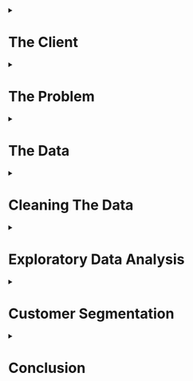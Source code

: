 <details>
<summary><h1>The Client</h1></summary>
<p>
      
The boom of e-commerce has resulted in online retailers servicing billions of customers <sup><a href = https://www.statista.com/statistics/251666/number-of-digital-buyers-worldwide/>[1]</a></sup>. Furthermore, it is also estimated that 96% of Americans shop online <sup><a href = http://www.cpcstrategy.com/blog/2017/05/ecommerce-statistics-infographic/>[2]</a></sup>. With so many options in the realm of online shopping, a major goal in e-commerce is customer retention. A common approach to achieving this is through specialized marketing techniques. It is not feasible, however, to develop marketing techniques specific to each individual customer. If the customer pool can be segmented into smaller groups, then the time required to develop effective marketing techniques can be reduced -- which is why it is important for companies to truly understand their customers.

</p>
</details>

<details>
<summary><h1>The Problem</h1></summary>
<p>
  
Online retailers have enormous customer pools and customers often share similar traits. There may be, however, a better way to identify customers than simply grouping them by their location. Customers are a source of revenue and it would be more advantageous to segment customers based on metrics that are associated with direct profit. 

How can we identify the *best* customers? 

</p>
</details>

<details>
<summary><h1>The Data</h1></summary>
<p>
Customer data has been obtained from an online retailer. The dataset is provided in the form of several tables obtained from a relational database. The primary key is the `customer_id`. The dataset only contains customer data prior to connection to an account manager. The following features are provided in the data:

* Total sales per customer
* Total orders per customer
* Total sales per Product Types per customer
* Total orders per Product Types per customer
* Total sales per Fiscal Quarter per customer
* Total orders per Fiscal Quarter per customer
* Customer shipping and billing zip code
* Cohort for each account manger

Per the request of the data provider, sensitive information regarding actual numbers for sales and amount of customers were scrubbed. Only the relative amounts are allowed to be presented. The product type categories were replaced with dummy names. 

Customer sales does exist from other sources (e.g. Kaggle, UCI Machine Learning Repository), but they do not come from companies that use a business model that utilizes personal account managers.

</p>
</details>

<details>
<summary><h1>Cleaning The Data</h1></summary>
<p>
      
The raw data is provided via several small tables. Each individual table is pivoted so that each row represents a record for a single customer. The pivoted tables are then merged together into a combined dataset. 

A sample of the raw data for customer purchases per `product_type` is shown below:

| CUSTOMER_ID | PRODUCT_TYPE | SALES |
|-------------|-----------|---------|
| cid1 | A | 799.9 |
| cid1 | C | 531.87 |
| cid1 | D | 375.96 |
| cid2  | B | 1062.31 |
| cid2  | E | 892.72 |
| cid2  | F | 366.22 |
| cid2  | G | 360.64 |
| cid2  | D | 239.9 |
| cid3  | B | 4256.53 |
| cid3  | C | 2612.06 |
| cid3  | H | 1235.27 |

The table after pivoting:

| CUSTOMER_ID | A |   C   | D | G | B | E | F | H |
|-------------|-------|---------|----------|----------------------|---------|-------|-------------|--------------|
|     cid1    | 799.9 |     0   |  375.96  |           0          |    0    |   0   |     0       |      0       |
|     cid2    |   0   |  139.95 |  239.9   |         360.64       | 1062.31 | 892.72|   366.22    |      0       |
|     cid3    | 799.9 | 2612.06 |  375.96  |           0          | 4256.53 |   0   |     0       |  1235.27     |

There are a total of 21 distinct product types. If a customer did not make any purchases for a given `product_type`, a `0` value is used. The same process is applied to the other raw data tables. The pivoted tables are joined together on the `customer_id` key to create a dataset formatted for analysis.

Furthermore, the data was pivoted so that each row represented information on a single customer. Using the `pivot_table` method in `pandas` resulted in numerous `null` values and they were replaced with `0`. The data was further reduced to only customers with a billing address located in the US. 

The customer locations data was filtered to only include customers located in the US. The data contains a state abbreviations column that had to be cleaned to deal with situations like:
* inconsistencies in upper and lower case abbrevations
* full state name used instead of abbrevations

Customer location, however, is not included in the feature set for the clustering algorithm. Location is considered more of a descriptive feature and it was thought best to avoid possibility of simply clustering customers by their location. From the perspective of the client, a customer's location should not necessarily be important. The goal of finding the most valuable customer should be based on metrics related to sales.

</p>
</details>
      
<details>
<summary><h1>Exploratory Data Analysis</h1></summary>
<p>
      
The code to conduct the analysis presented in this section can be found in  
[eda_for_customers.ipynb](/notebooks/eda_for_customers.ipynb)

<details>
<summary><h2>Customer Location</h1></summary>
<p>
      
The distribution of customer's in the sample per state is shown below:

![customer_state_distribution](/report/eda/customers_per_state.png?raw=True "")

Majority of the customers in the dataset are located in `CA`, `CO`, `NY`, `UT`, `WA` and `TX`. Three of those states are ranked as the top 4 in the US Census Bureau's population ranking <sup><a href = https://en.wikipedia.org/wiki/List_of_U.S._states_and_territories_by_population>[3]</a></sup>. It is interesting, however, to note that so many customers are also located in fairly low population states (`CO`,`UT`). 

Any efforts regarding marketing techniques should be focused on the states where the company already has the most customers.

</p>
</details>


<details>
<summary><h2>Product Type</h1></summary>
<p>
      
The overall distribution of customer sales per `product_type` is shown below:

![customer_pt_distribution](/report/eda/customer_distribution.png?raw=true "")

The distribution shows that products from type `B` are the most expensive as very few customers have purchased from that category, but it has generated the most sales. Conversely, `A` and `F` products appear to be cheaper items due to the discrepancy from number of customers who have purhcased it and the sales generated.

Marketing techniques should be focused on customers purchasing high cost items from `product_type`s such as `E`, `I`, `O`, `R` and `S`. 

Looking into the variety of products that customers from each state buy, a plot of the amount of unique `product_type`s purchased from customers in each state is shown below

![state_product_type](/report/eda/state_product_type_hist.png?raw=true "")

Only the customer groups from `CO` and `NJ` have purchased all 20 possible product types. Most states hover around the 16 to 19 range. On the other end of the spectrum, customers from `PW` are only interested in only few specific types of products. States with lower count of product types may present some potential to increase via marketing. On the other hand, it can also be said that marketing should focus on the products customers are already buying.

</p>
</details>

<details>
<summary><h2>Seasonality</h1></summary>
<p>

The distribution of orders and sales per fiscal quarter is shown below:

![qtr_distribution](/report/eda/quarter_distribution.jpg?raw=True "")

As expected, the states with the most customers have the highest orders and sales per quarter. Although, both `CO` and `UT` customers outperform `NY` every quarter despite a smaller customer pool -- which may indicate that `CO` and `UT` customers are more valuable than `NY` customers.

It is also interesting to note is that `Q2_orders` total is significantly higher for `NY` than every other state by a wide margin. This did not directly translate to higher sales in the plot for `Q2_sales`. The discrepancy in `Q2_orders` and `Q2_sales` can be attributed to `NY` customers buying less expensive items.

To take advantage of the trends in seasonality, marketing approaches need to target customers who have highest sales per customer (e.g. `UT` and `CO`). Furthermore, the timing of the marketing campaigns should advantage of the most profitable quarters for customers from each state.

</p>
</details>

<details>
<summary><h2>Feature Correlation</h1></summary>
<p>
      
A heatmap of Pearson correlation coefficients calculated for the dataset is shown below:

![pt_heatmap](/report/eda/heatmap.png?raw=True "")

The feature set consists of the 21 categories of `product_type`, amount of sales per fiscal quarter (e.g. `Q1_sales`), and amount of orders per fiscal quarter (e.g., `Q2_orders`). Majority of the features have positive, but weak linear correlation to each other. There are some instances of high correlation between `product_type`s (e.g. `F` and `G`) which can be interpreted as `product_type`s that customers often buy together. 

There are also several examples of higher correlation coefficients between `product_type` and quarterly orders/sales (e.g., `F` and `Q3_orders`) which indicate that customers who buy in Q3 often buy items from `F`.

Fairly strong correlation is aso observed among quarterly sales. The highest correlation coefficients among all features can be found between `Q4_sales` and `Q1_sales`. This could possibly be due to customers buying gifts for the holiday season in `Q4` and having to make gift exchanges in `Q1` --  and exchange orders would count as a new sale.

A bubble chart showing the relationship between `product_type`, `state`, number of customers, and sales is shown below

![bubbles](/report/eda/product_type_state_color.png?raw=True "")

The color of the markers represent the number of unique customers that have purchased given a `product_type` and `state`. The size of the markers represent the average of the sales made by those same customers. 

The bubble chart shows that the most popular `product_type`s -- based on number of customers who have purchased them -- are `A`,`F`,`K`,`Q`, and `T` for most locations. The most sales are generated from `product_type` `E` have across all almost states. 

Specific `product_type`s are much popular in certain states than others. It appears that customers from military addresses (`AE`) have generated the  most sales for `D` type products. While customers in Guam (`GU`) have spent the most money on `C`, `D` and `B`. Products from `H` and `K` are quite popular among customers in the Northern Mariana Islands and Virgin Islands (`VI`) customers are fond of `Q` items.

A closer look at the state with the most customers (`CA`) shows that products from `K` have been bought from the most customers and also generated the most total sales. 

![CA](/report/eda/product_type_per_state/product_type_hist_for_CA.png?raw=True "")

</p>
</details>


</p>
</details>


<details>
<summary><h1>Customer Segmentation</h1></summary>
<p>
      
The code to conduct the unsupervised learning and clustering analysis presented in this section can be found in the 
[notebooks](/notebooks/) directory.

<details>
<summary><h2>Processing Data</h2></summary>
<p>
      
An unsupervised learning approach is used to conduct customer segmentation. The goal is to use clustering algorithms to be able to segment customers into informative groups.

The dataset is kept to continuous numerical features: the `product_type`s, quarterly sales and orders. The data is scaled using the `StandardScaler()` method from `sci-kit learn` library. After scaling the data, Principal Components Analysis (PCA) is applied to the dataset. The resulting `explained_variance_ratio` from PCA is:

|    PCA0   |    PCA1   |    PCA2    |    PCA3    |    PCA4    |    PCA5    |    PCA6    |    PCA7    |    PCA8    |    PCA9    |    PCA10   |    PCA11   |    PCA12   |    PCA13   |    PCA14   |    PCA15   |    PCA16   |    PCA17  |    PCA18   |    PCA19   |    PCA20   |    PCA21   |    PCA22   |    PCA23   |    PCA24   |    PCA25   |    PCA26   |    PCA27   | PCA28 |
|-----------|-----------|------------|------------|------------|------------|------------|------------|------------|------------|------------|------------|------------|------------|------------|------------|------------|-----------|------------|------------|------------|------------|------------|------------|------------|------------|------------|------------|-------|
| 0.2284605 | 0.2893555 | 0.34382091 | 0.39476022 | 0.43490012 | 0.47336997 | 0.50902827 | 0.54393445 | 0.57858124 | 0.61295025 | 0.64680443 | 0.68018976 | 0.71259298 | 0.74354075 | 0.77250861 | 0.79802764 | 0.82239615 | 0.8442303 | 0.86501432 | 0.88359106 | 0.90179775 | 0.91936953 | 0.93643075 | 0.95107138 | 0.96453712 | 0.97538785 | 0.98470915 | 0.99278416 |  1.0  |

There are 29 features in the dataset and after conducting PCA, it takes 21 principial components to explain at least 90% of the variance in the data.

</p>
</details>


<details>
<summary><h2>K-Means Clustering</h2></summary>
<p>

The code for running K-Means clustering can be found in the [KMeans.ipynb](/notebooks/KMeans.ipynb). The dataset was processed using PCA with 21 components prior to applying `MiniBatchKMeans`.

As a baseline for clustering, the `MiniBatchKMeans` algorithm -- as opposed to `KMeans` -- is used from the `sci-kit learn` library due to limited time and resources. From `sci-kit learn` documentation <sup><a href = http://scikit-learn.org/stable/modules/clustering.html#mini-batch-kmeans>[3]</a></sup>:
      
      The MiniBatchKMeans is a variant of the KMeans algorithm which uses mini-batches to reduce the computation time, while still attempting to optimise the same objective function. Mini-batches are subsets of the input data, randomly sampled in each training iteration. These mini-batches drastically reduce the amount of computation required to converge to a local solution. 

An example plot of the predicted labels of the dataset from `MiniBatchKMeans` for 6 clusters is provided below. The 2-D plots show pairs of principcal components in sequential order.

![kmeans](/report/clustering/kmeans.jpg?raw=true "")

Attempts at evaluating K-Means clusters via silhouette analysis was not possible due to memory issues associated with the size of the dataset. Another common approach to determining the number of clusters for K-Means is the "elbow method"<sup><a href = https://github.com/rasbt/python-machine-learning-book>[4]</a></sup>. A plot of the `inertia_` attribute of the `MiniBatchKMeans` class, however, shows no discernible elbow. 

![elbow](/report/clustering/elbow.png?raw=true "")

From visual inspection, the disadvantages of using KMeans on this dataset are clear. By minimizing distances, K-Means tends to partition the data into globular chunks as opposed to finding clusters<sup><a href = http://hdbscan.readthedocs.io/en/latest/comparing_clustering_algorithms.html>[5]</a></sup>. Another disadvantage is that one must define the clusters in the beginning. From the elbow curve shown earlier, it is not clear how many clusters should be used.

</p>
</details>

<details>
<summary><h2>DBSCAN</h2></summary>
<p>

The code for running DBSCAN clustering can be found in the [DBSCAN.ipynb](/notebooks/DBSCAN.ipynb). The dataset was processed using PCA with 21 components prior to applying DBSCAN.

`DBSCAN` algorithm from `sci-kit learn` is evaluated on its ability to cluster customers. Compared to K-Means, one of the advantages of using DBSCAN is that the number of clusters does not have to be pre-defined. Furthermore, DBSCAN performs better for data that may not conform to globular chunks<sup><a href = http://scikit-learn.org/stable/modules/generated/sklearn.cluster.DBSCAN.html>[6]</a></sup>:

      DBSCAN is a density based algorithm – it assumes clusters for dense regions. It is also the first actual clustering algorithm we’ve looked at: it doesn’t require that every point be assigned to a cluster and hence doesn’t partition the data, but instead extracts the ‘dense’ clusters and leaves sparse background classified as ‘noise’.

The `DBSCAN` algorithm requires two parameters: `eps` and `min_samples`. In DBSCAN, a point is considered a *core point* if there are a minimum number of points (`min_samples`) that fall within a specified radius (`eps`)<sup><a href = https://github.com/rasbt/python-machine-learning-book>[4]</a></sup>. A grid search to tune these parameters is conducted. The results of the grid search is shown below with the number of clusters estimated and the number of points considered noise.

![grid_search](/report/clustering/grid_search.png?raw=true "")

As expected, increasing `eps` reduces the number of clusters until they become one giant cluster including most of the data. Increasing `min_samples` also reduces the number of clusters while considering most of the data as noise. As a compromise between number of clusters and number of points considered noise, the final parameters are set to `1` and `5` for `eps` and `min_samples`, respectively. The 5 clusters estimated by `DBSCAN` are plotted below, but with the noise points removed for clarity. Each subplot represents different pairs of principal components.

![dbscan](/report/clustering/DBSCAN.jpg?raw=true "")

The plots show that a majority of clusters belong to same cluster (`0`) with very customers belonging to the remaining 4 clusters. A breakdown of the number of customers contained within each clusters, as well the number of customers considered noise (label = `-1`), are summarized below:

| label | number of customers |
|---|---|
| -1 | 5804 |
| 0	| 26503 |
| 1 | 5 |
| 2 | 4 |
| 3 | 7 |
| 4 | 5 |

</p>
</details>

<details>
<summary><h2>Analzing Clusters</h2></summary>
<p>
      
The code for analyzing the clustering results from DBSCAN can be found in the [analyze_clusters.ipynb](/notebooks/analyze_clusters.ipynb). The points considered noise are not included in the following analysis.

The array of 2D plots of the PCA components show that the `DBSCAN` algorithm appears to have performed better at clustering the customer data. One of the disadvantages of `KMeans` algorithm is that it will always build clusters in globular shapes. The plots of the `DBSCAN` results did not include `-1` labels -- which represent "noise" in the data. 

It is clear that most of the data is either considered noise or labeled as `0`. The other 5 labels were applied to only a few customers each. The distributions of customer locations for each cluster are shown below:

![cluster_state](/report/clustering/cluster_by_state.jpg?raw=true "")

The distributions of customers for the most populated clusters match the overall distribution of customers by location of the original dataset. This may reinforce the idea that customer location is not an important feature to consider if evaluating the value of a customer.

Plots of total sales and orders generated by customers for each cluster are shown below. As expected, customers labeled `-1` (i.e., noise data points) have the highest totals since majority of the customers belong to this cluster.

![total_qtr_orders](/report/clustering/total_quarterly_orders_clusters.png?raw=true "")

![total_qtr_sales](/report/clustering/total_quarterly_sales_clusters.png?raw=true "")

![total_prod_sales](/report/clustering/total_prod_sales_clusters.png?raw=true "")

The average metrics for each cluster, however, are a bit more interesting. Customers who were considered noise (label `-1`) continue to dominate in the averaged categories as well. The customers in label `-1` significantly outperform customers from other clusters based on average order count. Following them, customers in label `3` average the highest number of orders for Q1 and Q4. Customers from label `1` average just a little less in orders for Q4, but hold the 2nd highest rank for average number of orders in Q2. 

![avg_qtr_orders](/report/clustering/avg_quarterly_orders_clusters.png?raw=true "")

For quarterly sales, the disparity isn't as great between clusters. Customers from label `-1` still dominate in this category, but customers from label `3` are a closer second in terms of average sales for Q1 and Q4. Customers from both `-1` and `3` average the most sales in Q4, while the other clusters peak in other quarters.

![avg_qtr_sales](/report/clustering/avg_quarterly_sales_clusters.png?raw=true "")

Plotting average sales per product type, the clusters appear to identify with product type. Customers from label `-1` spend the most on products from `A`, label `0` customers tend to buy products from `S`, customers from `2` buy `T` products, customers from `3` buy `U` products, and customers from label `4` average the highest sales `B` products. Cross referencing the other plots regarding average sales in each quarter, customers spend a significant amount of money on products from `A` in Q4. On the other hand, initial findings in the previous EDA section showed that `A` products were fairly low in value (i.e., less expensive items). It was also determined that products from `E` were of the highest value and only customers from `-1` purchased from that product group.

![avg_prod_sales](/report/clustering/avg_prod_sales_clusters.png?raw=true "")

Boxplots of the customer metrics (e.g., sales, orders, and sales by product type) are shown below. The y-axes have been normalized for the group of subplots within each metric. When looking at the boxplots for sales and orders for each cluster, it seems like the most valuable customers are labeled as noise (`-1`). In fact, it appears DBSCAN may have identified the least valuable customers in its estimated clusters. As mentioned before, customers labeled (`-1`) dominated customers in the other clusters over all metrics. 

![box_product](/report/clustering/prod_cols.jpg?raw=true "")


![box_orders](/report/clustering/Q_orders.jpg?raw=true "")


![box_sales](/report/clustering/Q_sales.jpg?raw=true "")

</p>
</details>
      

</p>
</details>

<details>
<summary><h1>Conclusion</h1></summary>
<p>
      
Unsupervised techniques are applied to a dataset provided by an online retailer to conduct customer segmentation. The dataset contained a random sample of the companies customers. The original dataset contained total sales per quarter, total orders per quarter, and total sales per product type for each customer. Customer location was also available, but not included in the dataset. 

The dataset was processed via pivoting to have each product type as a feature and each quarter as a feature for both sales and orders. The pivoted dataset now had 29 features: 21 product types, 4 quarters for sales, and 4 quarters for orders.

K-Means was initially used to find clusters among the customer sample, but the structure  of the dataset did not lend itself well to the algorithm. DBSCAN was chosen as an alternative approach to segment the customers. A grid search was conducted to tune the hyperparameters of DBSCAN and the optimal setup resulted in an estimate of 5 clusters -- the remaining points were considered noise.
    
</p>
</details>


